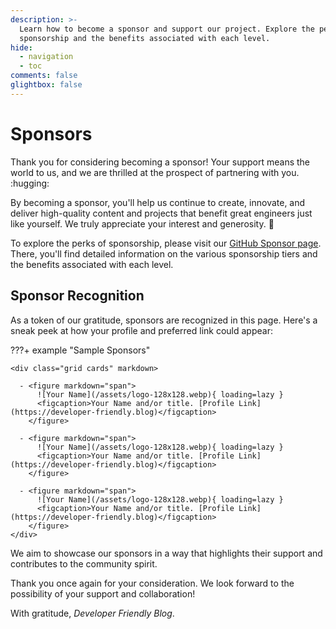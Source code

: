 ```yaml
---
description: >-
  Learn how to become a sponsor and support our project. Explore the perks of
  sponsorship and the benefits associated with each level.
hide:
  - navigation
  - toc
comments: false
glightbox: false
---
```


# Sponsors

Thank you for considering becoming a sponsor! Your support means the world to
us, and we are thrilled at the prospect of partnering with you. :hugging:

By becoming a sponsor, you'll help us continue to create, innovate, and deliver
high-quality content and projects that benefit great engineers just like
yourself. We truly appreciate your interest and generosity. :rose:

To explore the perks of sponsorship, please visit our
[GitHub Sponsor page][gh-sponsors]. There, you'll find detailed information on
the various sponsorship tiers and the benefits associated with each level.

## Sponsor Recognition

As a token of our gratitude, sponsors are recognized in this page. Here's a
sneak peek at how your profile and preferred link could appear:

???+ example "Sample Sponsors"

    <div class="grid cards" markdown>

      - <figure markdown="span">
          ![Your Name](/assets/logo-128x128.webp){ loading=lazy }
          <figcaption>Your Name and/or title. [Profile Link](https://developer-friendly.blog)</figcaption>
        </figure>

      - <figure markdown="span">
          ![Your Name](/assets/logo-128x128.webp){ loading=lazy }
          <figcaption>Your Name and/or title. [Profile Link](https://developer-friendly.blog)</figcaption>
        </figure>

      - <figure markdown="span">
          ![Your Name](/assets/logo-128x128.webp){ loading=lazy }
          <figcaption>Your Name and/or title. [Profile Link](https://developer-friendly.blog)</figcaption>
        </figure>
    </div>

We aim to showcase our sponsors in a way that highlights their support and
contributes to the community spirit.

Thank you once again for your consideration. We look forward to the possibility
of your support and collaboration!

With gratitude,
*Developer Friendly Blog*.

[gh-sponsors]: https://github.com/sponsors/meysam81
